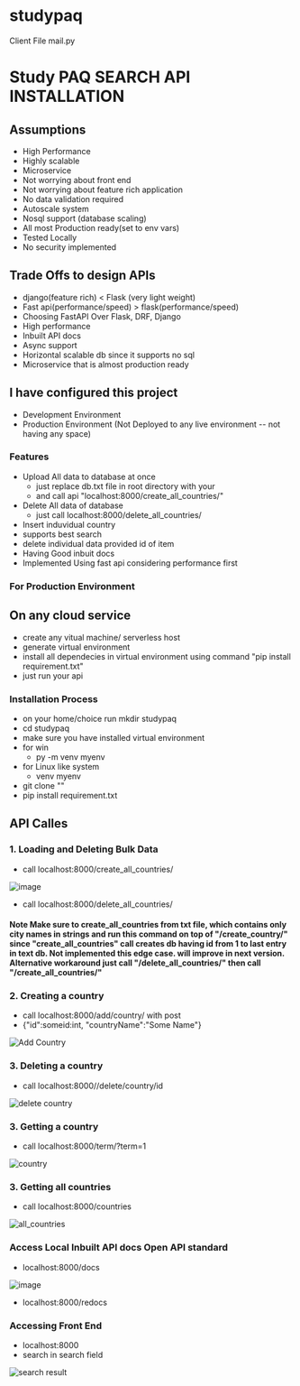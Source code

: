 # studypaq
Client File mail.py
# Study PAQ SEARCH API INSTALLATION
## Assumptions 
- High Performance
- Highly scalable
- Microservice 
- Not worrying about front end
- Not worrying about feature rich application
- No data validation required
- Autoscale system
- Nosql support (database scaling) 
- All most Production ready(set to env vars)
- Tested Locally 
- No security implemented 
## Trade Offs to design APIs
- django(feature rich) < Flask (very light weight)
- Fast api(performance/speed) > flask(performance/speed)
- Choosing FastAPI Over Flask, DRF, Django
- High performance
- Inbuilt API docs
- Async support
- Horizontal scalable db since it supports no sql 
- Microservice that is almost production ready 

## I have configured this project 

- Development Environment
- Production Environment (Not Deployed to any live environment -- not having any space)

### Features

- Upload All data to database at once
    - just replace db.txt file in root directory with your
    - and call api "localhost:8000/create_all_countries/"
- Delete All data of database 
    - just call localhost:8000/delete_all_countries/
- Insert induvidual country
- supports best search
- delete individual data provided id of item
- Having Good inbuit docs
- Implemented Using fast api considering performance first

### For Production Environment
## On any cloud service

- create any vitual machine/ serverless host
- generate virtual environment
- install all dependecies in virtual environment using command "pip install requirement.txt"
- just run your api 

### Installation Process

- on your home/choice run mkdir studypaq 
- cd studypaq
- make sure you have installed virtual environment
- for win
    - py -m venv myenv
- for Linux like system
    - venv myenv
- git clone ""
- pip install requirement.txt

## API Calles 

### 1. Loading and Deleting Bulk Data

- call localhost:8000/create_all_countries/ 

![image](screenshots/create_all_country.png)

- call localhost:8000/delete_all_countries/

#### Note Make sure to create_all_countries from txt file, which contains only city names in strings and run this command on top of "/create_country/" since "create_all_countries" call creates db having id from 1 to last entry in text db. Not implemented this edge case. will improve in next version. Alternative workaround just call "/delete_all_countries/" then call "/create_all_countries/"



### 2. Creating a country 

- call localhost:8000/add/country/ with post 
- {"id":someid:int, "countryName":"Some Name"}

![Add Country](screenshots/add_country.png)

### 3. Deleting a country 

- call localhost:8000//delete/country/id

![delete country](screenshots/delete_country.png)

### 3. Getting a country 

- call localhost:8000/term/?term=1

![country](screenshots/get_one_term.png)

### 3. Getting all countries 

- call localhost:8000/countries

![all_countries](/screenshots/all_countries.png)

### Access Local Inbuilt API docs Open API standard

- localhost:8000/docs

![image](screenshots/fast_api_swaggers_docs.png)

- localhost:8000/redocs

### Accessing Front End 

- localhost:8000
- search in search field 

![search result](screenshots/search_result.png)

